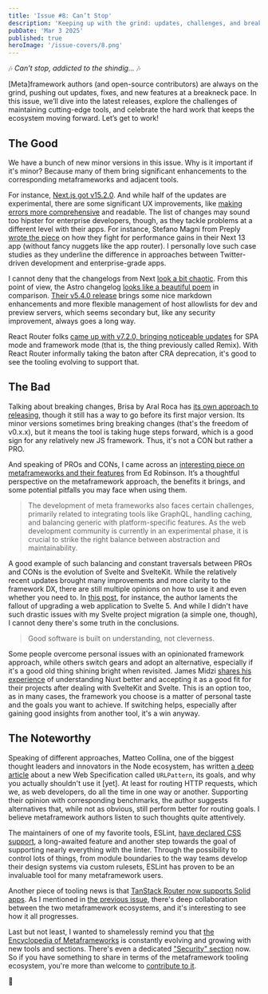 ```yaml
---
title: 'Issue #8: Can’t Stop'
description: 'Keeping up with the grind: updates, challenges, and breakthroughs in metaframeworks and ecosystem tools.'
pubDate: 'Mar 3 2025'
published: true
heroImage: '/issue-covers/8.png'
---
```


🎶 _Can’t stop, addicted to the shindig..._ 🎶

[Meta]framework authors (and open-source contributors) are always on the grind, pushing out updates, fixes, and new features at a breakneck pace. In this issue, we’ll dive into the latest releases, explore the challenges of maintaining cutting-edge tools, and celebrate the hard work that keeps the ecosystem moving forward. Let’s get to work!

## The Good

We have a bunch of new minor versions in this issue. Why is it important if it's minor? Because many of them bring significant enhancements to the corresponding metaframeworks and adjacent tools.

For instance, [Next.js got v15.2.0](https://nextjs.org/blog/next-15-2). And while half of the updates are experimental, there are some significant UX improvements, like [making errors more comprehensive](https://nextjs.org/blog/next-15-2#redesigned-error-ui-and-improved-stack-traces) and readable. The list of changes may sound too hipster for enterprise developers, though, as they tackle problems at a different level with their apps. For instance, Stefano Magni from Preply [wrote the piece](https://medium.com/preply-engineering/how-preply-improved-inp-on-a-next-js-application-without-react-server-components-and-app-router-491713149875) on how they fight for performance gains in their Next 13 app (without fancy nuggets like the app router). I personally love such case studies as they underline the difference in approaches between Twitter-driven development and enterprise-grade apps.

I cannot deny that the changelogs from Next [look a bit chaotic](https://github.com/vercel/next.js/releases/tag/v15.2.0). From this point of view, the Astro changelog [looks like a beautiful poem](https://github.com/withastro/astro/blob/main/packages/astro/CHANGELOG.md) in comparison. [Their v5.4.0 release](https://astro.build/blog/astro-540) brings some nice markdown enhancements and more flexible management of host allowlists for dev and preview servers, which seems secondary but, like any security improvement, always goes a long way.

React Router folks [came up with v7.2.0, bringing noticeable updates](https://github.com/remix-run/react-router/blob/main/CHANGELOG.md#v720) for SPA mode and framework mode (that is, the thing previously called Remix). With React Router informally taking the baton after CRA deprecation, it's good to see the tooling evolving to support that.

## The Bad

Talking about breaking changes, Brisa by Aral Roca has [its own approach to releasing](https://github.com/brisa-build/brisa/releases), though it still has a way to go before its first major version. Its minor versions sometimes bring breaking changes (that's the freedom of v0.x.x), but it means the tool is taking huge steps forward, which is a good sign for any relatively new JS framework. Thus, it's not a CON but rather a PRO.

And speaking of PROs and CONs, I came across an [interesting piece on metaframeworks and their features](https://caisy.io/blog/what-is-a-meta-framework) from Ed Robinson. It’s a thoughtful perspective on the metaframework approach, the benefits it brings, and some potential pitfalls you may face when using them.

> The development of meta frameworks also faces certain challenges, primarily related to integrating tools like GraphQL, handling caching, and balancing generic with platform-specific features. As the web development community is currently in an experimental phase, it is crucial to strike the right balance between abstraction and maintainability.

A good example of such balancing and constant traversals between PROs and CONs is the evolution of Svelte and SvelteKit. While the relatively recent updates brought many improvements and more clarity to the framework DX, there are still multiple opinions on how to use it and even whether you need to. In [this post](https://hodlbod.npub.pro/post/1739830562159), for instance, the author laments the fallout of upgrading a web application to Svelte 5. And while I didn't have such drastic issues with my Svelte project migration (a simple one, though), I cannot deny there's some truth in the conclusions.

> Good software is built on understanding, not cleverness.

Some people overcome personal issues with an opinionated framework approach, while others switch gears and adopt an alternative, especially if it's a good old thing shining bright when revisited. James Midzi [shares his experience](https://dev.to/psypher1/how-svelte-5-made-me-understand-nuxt-2joj) of understanding Nuxt better and accepting it as a good fit for their projects after dealing with SvelteKit and Svelte. This is an option too, as in many cases, the framework you choose is a matter of personal taste and the goals you want to achieve. If switching helps, especially after gaining good insights from another tool, it's a win anyway.

## The Noteworthy

Speaking of different approaches, Matteo Collina, one of the biggest thought leaders and innovators in the Node ecosystem, has written [a deep article](https://adventures.nodeland.dev/archive/you-should-not-use-urlpattern-to-route-http) about a new Web Specification called `URLPattern`, its goals, and why you actually shouldn't use it [yet]. At least for routing HTTP requests, which we, as web developers, do all the time in one way or another. Supporting their opinion with corresponding benchmarks, the author suggests alternatives that, while not as obvious, still perform better for routing goals. I believe metaframework authors listen to such thoughts quite attentively.

The maintainers of one of my favorite tools, ESLint, [have declared CSS support](https://eslint.org/blog/2025/02/eslint-css-support), a long-awaited feature and another step towards the goal of supporting nearly everything with the linter. Through the possibility to control lots of things, from module boundaries to the way teams develop their design systems via custom rulesets, ESLint has proven to be an invaluable tool for many metaframework users.

Another piece of tooling news is that [TanStack Router now supports Solid apps](https://tanstack.com/router/latest/docs/framework/solid/overview). As I mentioned in [the previous issue](https://metaframe.works/archive/7/), there's deep collaboration between the two metaframework ecosystems, and it's interesting to see how it all progresses.

Last but not least, I wanted to shamelessly remind you that [the Encyclopedia of Metaframeworks](https://github.com/fyodorio/awesome-metaframeworks) is constantly evolving and growing with new tools and sections. There's even a dedicated ["Security" section](https://github.com/fyodorio/awesome-metaframeworks?tab=readme-ov-file#security-for-metaframeworks) now. So if you have something to share in terms of the metaframework tooling ecosystem, you're more than welcome to [contribute to it](https://github.com/fyodorio/awesome-metaframeworks/blob/main/CONTRIBUTING.md).

👋
